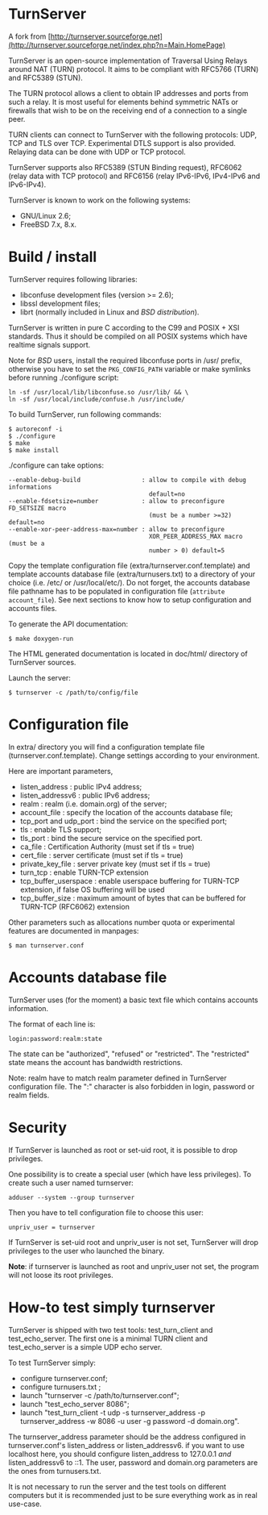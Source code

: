 TurnServer
==========

A fork from [http://turnserver.sourceforge.net](http://turnserver.sourceforge.net/index.php?n=Main.HomePage)

TurnServer is an open-source implementation of Traversal Using Relays around NAT
(TURN) protocol. It aims to be compliant with RFC5766 (TURN) and RFC5389 (STUN).

The TURN protocol allows a client to obtain IP addresses and ports from such a
relay. It is most useful for elements behind symmetric NATs or firewalls that
wish to be on the receiving end of a connection to a single peer.

TURN clients can connect to TurnServer with the following protocols: UDP, TCP
and TLS over TCP. Experimental DTLS support is also provided. Relaying data can
be done with UDP or TCP protocol.

TurnServer supports also RFC5389 (STUN Binding request), RFC6062 (relay data
with TCP protocol) and RFC6156 (relay IPv6-IPv6, IPv4-IPv6 and IPv6-IPv4).

TurnServer is known to work on the following systems:
- GNU/Linux 2.6;
- FreeBSD 7.x, 8.x.

# Build / install

TurnServer requires following libraries:

- libconfuse development files (version >= 2.6);
- libssl development files;
- librt (normally included in Linux and *BSD distribution*).

TurnServer is written in pure C according to the C99 and POSIX + XSI standards.
Thus it should be compiled on all POSIX systems which have realtime signals
support.

Note for *BSD* users, install the required libconfuse ports in /usr/ prefix,
otherwise you have to set the `PKG_CONFIG_PATH` variable or make symlinks before
running ./configure script:

    ln -sf /usr/local/lib/libconfuse.so /usr/lib/ && \
    ln -sf /usr/local/include/confuse.h /usr/include/

To build TurnServer, run following commands:

    $ autoreconf -i
    $ ./configure
    $ make
    $ make install

./configure can take options:

    --enable-debug-build                 : allow to compile with debug informations
                                           default=no
    --enable-fdsetsize=number            : allow to preconfigure FD_SETSIZE macro
                                           (must be a number >=32) default=no
    --enable-xor-peer-address-max=number : allow to preconfigure
                                           XOR_PEER_ADDRESS_MAX macro (must be a
                                           number > 0) default=5

Copy the template configuration file (extra/turnserver.conf.template) and
template accounts database file (extra/turnusers.txt) to a directory of your
choice (i.e. /etc/ or /usr/local/etc/).
Do not forget, the accounts database file pathname has to be populated in
configuration file (`attribute account_file`). See next sections to know how to
setup configuration and accounts files.

To generate the API documentation:

    $ make doxygen-run

The HTML generated documentation is located in doc/html/ directory of TurnServer sources.

Launch the server:

    $ turnserver -c /path/to/config/file

# Configuration file

In extra/ directory you will find a configuration template file
(turnserver.conf.template). Change settings according to your environment.

Here are important parameters,

- listen_address        : public IPv4 address;
- listen_addressv6      : public IPv6 address;
- realm                 : realm (i.e. domain.org) of the server;
- account_file          : specify the location of the accounts database file;
- tcp_port and udp_port : bind the service on the specified port;
- tls                   : enable TLS support;
- tls_port              : bind the secure service on the specified port.
- ca_file               : Certification Authority (must set if tls = true)
- cert_file             : server certificate (must set if tls = true)
- private_key_file      : server private key (must set if tls = true)
- turn_tcp              : enable TURN-TCP extension
- tcp_buffer_userspace  : enable userspace buffering for TURN-TCP extension, if
                          false OS buffering will be used
- tcp_buffer_size       : maximum amount of bytes that can be buffered for
                          TURN-TCP (RFC6062) extension

Other parameters such as allocations number quota or experimental features are
documented in manpages:

    $ man turnserver.conf

# Accounts database file

TurnServer uses (for the moment) a basic text file which contains accounts
information.

The format of each line is:

    login:password:realm:state

The state can be "authorized", "refused" or "restricted". The "restricted" state
means the account has bandwidth restrictions.

Note: realm have to match realm parameter defined in TurnServer configuration
file. The ":" character is also forbidden in login, password or realm fields.

# Security

If TurnServer is launched as root or set-uid root, it is possible to drop
privileges.

One possibility is to create a special user (which have less privileges). To
create such a user named turnserver:

    adduser --system --group turnserver

Then you have to tell configuration file to choose this user:

    unpriv_user = turnserver

If TurnServer is set-uid root and unpriv_user is not set, TurnServer will drop
privileges to the user who launched the binary.

**Note**: if turnserver is launched as root and unpriv_user not set, the program
will not loose its root privileges.

# How-to test simply turnserver

TurnServer is shipped with two test tools: test_turn_client and 
test_echo_server. The first one is a minimal TURN client and test_echo_server
is a simple UDP echo server.

To test TurnServer simply:

- configure turnserver.conf;
- configure turnusers.txt ;
- launch "turnserver -c /path/to/turnserver.conf";
- launch "test_echo_server 8086";
- launch "test_turn_client -t udp -s turnserver_address -p turnserver_address -w 8086 -u user -g password -d domain.org".

The turnserver_address parameter should be the address configured in
turnserver.conf's listen_address or listen_addressv6. if you want to use
localhost here, you should configure listen_address to 127.0.0.1 _and_ 
listen_addressv6 to ::1. The user, password and domain.org parameters are the
ones from turnusers.txt.

It is not necessary to run the server and the test tools on different computers
but it is recommended just to be sure everything work as in real use-case.

